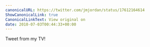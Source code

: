 ```yaml
---
canonicalURL: https://twitter.com/jmjordan/status/17612164614
ShowCanonicalLink: true
CanonicalLinkText: View original on
date: 2010-07-03T00:44:33+00:00
---
```

Tweet from my TV!